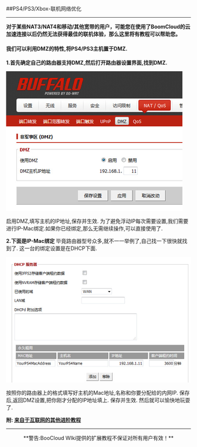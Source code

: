 ##PS4/PS3/Xbox-联机网络优化

---

**对于某些NAT3/NAT4和移动/其他宽带的用户，可能您在使用了BoomCloud的云加速连接以后仍然无法获得最佳的联机体验，那么这里将有教程可以帮助您。**

#### 我们可以利用DMZ的特性,将PS4/PS3主机置于DMZ.

**1.首先确定自己的路由器支持DMZ,然后打开路由器设置界面,找到DMZ.**

![](/assets/ps4/02.png)

启用DMZ,填写主机的IP地址,保存并生效.
为了避免浮动IP每次需要设置,我们需要进行IP-Mac绑定.如果你已经绑定,那么无需继续操作,可以直接使用了.

**2.下面是IP-Mac绑定**
毕竟路由器型号众多,就不一一举例了,自己找一下很快就找到了.
这一台的绑定设置是在DHCP下面.

![](/assets/ps4/03.png)

按照你的路由器上的格式填写好主机的Mac地址,名称和你要分配给的内网IP.
保存后,返回DMZ设置,把你刚才分配的IP地址填上.
保存并生效.
然后就可以愉快地玩耍了.

**附: [来自于互联网的其他进阶教程](http://forum.17fifa.com/thread-271303-1-1.html)**

---

<center>**警告:BooCloud WIki提供的扩展教程不保证对所有用户有效！**</center>